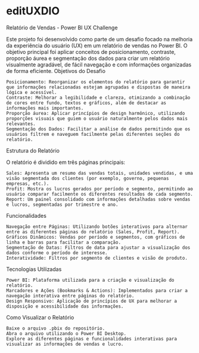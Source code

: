 # editUXDIO

Relatório de Vendas - Power BI UX Challenge

Este projeto foi desenvolvido como parte de um desafio focado na melhoria da experiência do usuário (UX) em um relatório de vendas no Power BI. O objetivo principal foi aplicar conceitos de posicionamento, contraste, proporção áurea e segmentação dos dados para criar um relatório visualmente agradável, de fácil navegação e com informações organizadas de forma eficiente.
Objetivos do Desafio

    Posicionamento: Reorganizar os elementos do relatório para garantir que informações relacionadas estejam agrupadas e dispostas de maneira lógica e acessível.
    Contraste: Melhorar a legibilidade e clareza, otimizando a combinação de cores entre fundo, textos e gráficos, além de destacar as informações mais importantes.
    Proporção áurea: Aplicar princípios de design harmônico, utilizando proporções visuais que guiem o usuário naturalmente pelos dados mais relevantes.
    Segmentação dos Dados: Facilitar a análise de dados permitindo que os usuários filtrem e naveguem facilmente pelas diferentes seções do relatório.

Estrutura do Relatório

O relatório é dividido em três páginas principais:

    Sales: Apresenta um resumo das vendas totais, unidades vendidas, e uma visão segmentada dos clientes (por exemplo, governo, pequenas empresas, etc.).
    Profit: Mostra os lucros gerados por período e segmento, permitindo ao usuário comparar facilmente os diferentes resultados de cada segmento.
    Report: Um painel consolidado com informações detalhadas sobre vendas e lucros, segmentadas por trimestre e ano.

Funcionalidades

    Navegação entre Páginas: Utilizando botões interativos para alternar entre as diferentes páginas do relatório (Sales, Profit, Report).
    Gráficos Dinâmicos: Vendas por período e segmentos, com gráficos de linha e barras para facilitar a comparação.
    Segmentação de Datas: Filtros de data para ajustar a visualização dos dados conforme o período de interesse.
    Interatividade: Filtros por segmento de clientes e visão de produto.

Tecnologias Utilizadas

    Power BI: Plataforma utilizada para a criação e visualização do relatório.
    Marcadores e Ações (Bookmarks & Actions): Implementados para criar a navegação interativa entre páginas do relatório.
    Design Responsivo: Aplicação de princípios de UX para melhorar a disposição e acessibilidade das informações.

Como Visualizar o Relatório

    Baixe o arquivo .pbix do repositório.
    Abra o arquivo utilizando o Power BI Desktop.
    Explore as diferentes páginas e funcionalidades interativas para visualizar as informações de vendas e lucro.
